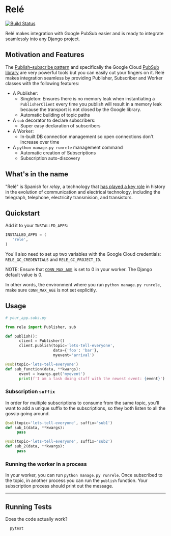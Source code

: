 # Relé

[![Build Status](https://travis-ci.org/mercadona/rele.svg?branch=master)](https://travis-ci.org/mercadona/rele)

Relé makes integration with Google PubSub easier and is ready to integrate seamlessly into any Django project.

## Motivation and Features

The [Publish–subscribe pattern](https://en.wikipedia.org/wiki/Publish%E2%80%93subscribe_pattern) and specifically the Google Cloud [PubSub library](https://pypi.org/project/google-cloud-pubsub/) are very powerful tools but you can easily cut your fingers on it. Relé makes integration seamless by providing Publisher, Subscriber and Worker classes with the following features:

* A Publisher:
  * Singleton: Ensures there is no memory leak when instantiating a `PublisherClient` every time you publish will result in a memory leak because the transport is not closed by the Google library.
  * Automatic building of topic paths
* A `sub` decorator to declare subscribers:
  * Super easy declaration of subscribers
* A Worker:
  * In-built DB connection management so open connections don't increase over time
* A `python manage.py runrele` management command
  * Automatic creation of Subscriptions
  * Subscription auto-discovery

## What's in the name

"Relé" is Spanish for *relay*, a technology that [has played a key role](https://technicshistory.wordpress.com/2017/01/29/the-relay/) in history in the evolution of communication and electrical technology, including the telegraph, telephone, electricity transmision, and transistors.

## Quickstart

Add it to your `INSTALLED_APPS`:

```python
INSTALLED_APPS = (
   'rele',
)
```

You'll also need to set up two variables with the Google Cloud credentials:
`RELE_GC_CREDENTIALS` and `RELE_GC_PROJECT_ID`.

NOTE: Ensure that [`CONN_MAX_AGE`](https://docs.djangoproject.com/en/2.2/ref/settings/#conn-max-age)
is set to 0 in your worker. The Django default value is 0.

In other words, the environment where you run `python manage.py runrele`,
make sure `CONN_MAX_AGE` is not set explicitly.

## Usage

```python
# your_app.subs.py

from rele import Publisher, sub

def publish():
      client = Publisher()
      client.publish(topic='lets-tell-everyone',
                     data={'foo': 'bar'},
                     myevent='arrival')

@sub(topic='lets-tell-everyone')
def sub_function(data, **kwargs):
      event = kwargs.get('myevent')
      print(f'I am a task doing stuff with the newest event: {event}')
```

### Subscription `suffix`

In order for multiple subscriptions to consume from the same topic, you'll want to add
a unique suffix to the subscriptions, so they both listen to all the gossip going around.

```python
@sub(topic='lets-tell-everyone', suffix='sub1')
def sub_1(data, **kwargs):
     pass

@sub(topic='lets-tell-everyone', suffix='sub2')
def sub_2(data, **kwargs):
     pass
```

### Running the worker in a process

In your worker, you can run `python manage.py runrele`. Once subscribed to
the topic, in another process you can run the `publish` function. Your subscription process
should print out the message.

----

## Running Tests

Does the code actually work?

      pytest
